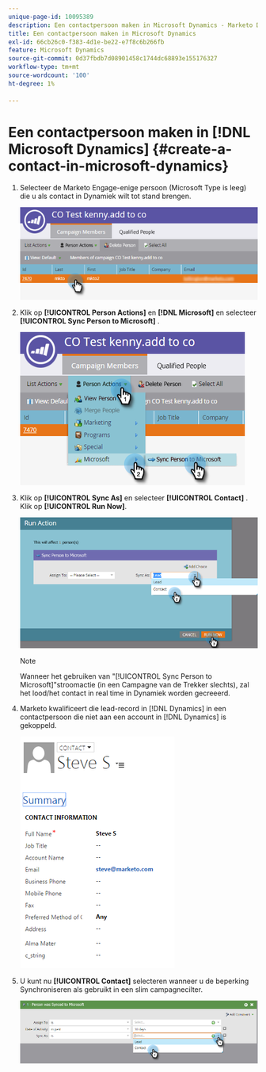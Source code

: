 ```yaml
---
unique-page-id: 10095389
description: Een contactpersoon maken in Microsoft Dynamics - Marketo Docs - Productdocumentatie
title: Een contactpersoon maken in Microsoft Dynamics
exl-id: 66cb26c0-f383-4d1e-be22-e7f8c6b266fb
feature: Microsoft Dynamics
source-git-commit: 0d37fbdb7d08901458c1744dc68893e155176327
workflow-type: tm+mt
source-wordcount: '100'
ht-degree: 1%

---
```


# Een contactpersoon maken in [!DNL Microsoft Dynamics] {#create-a-contact-in-microsoft-dynamics}

1. Selecteer de Marketo Engage-enige persoon (Microsoft Type is leeg) die u als contact in Dynamiek wilt tot stand brengen.

   ![](assets/one.png)

1. Klik op **[!UICONTROL Person Actions]** en **[!DNL Microsoft]** en selecteer **[!UICONTROL Sync Person to Microsoft]** .

   ![](assets/two.png)

1. Klik op **[!UICONTROL Sync As]** en selecteer **[!UICONTROL Contact]** . Klik op **[!UICONTROL Run Now]**.

   ![](assets/three.png)

   >[!NOTE]
   >
   >Wanneer het gebruiken van &quot;[!UICONTROL Sync Person to Microsoft]&quot;stroomactie (in een Campagne van de Trekker slechts), zal het lood/het contact in real time in Dynamiek worden gecreeerd.

1. Marketo kwalificeert die lead-record in [!DNL Dynamics] in een contactpersoon die niet aan een account in [!DNL Dynamics] is gekoppeld.

   ![](assets/image2015-10-23-9-3a43-3a33.png)

1. U kunt nu **[!UICONTROL Contact]** selecteren wanneer u de beperking Synchroniseren als gebruikt in een slim campagnecilter.

   ![](assets/five.png)
